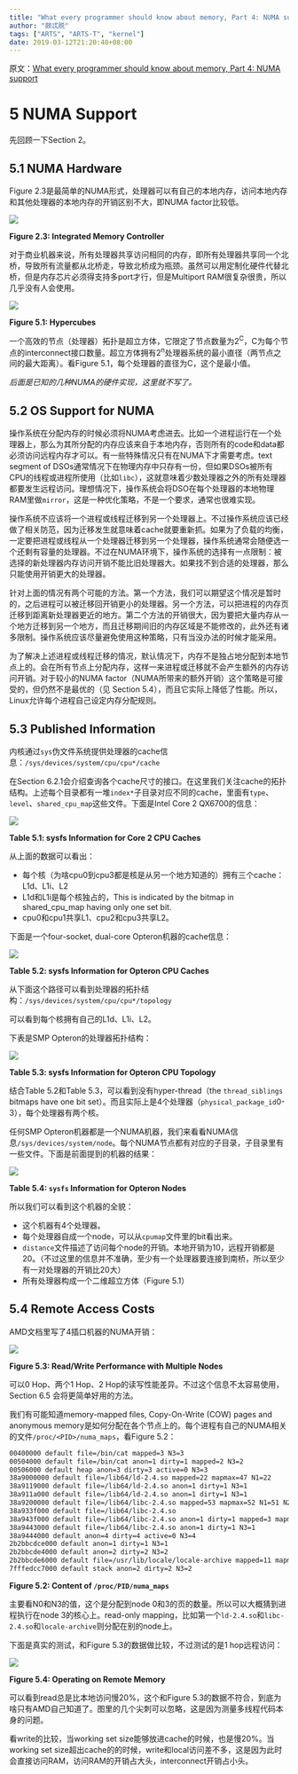 ```yaml
---
title: "What every programmer should know about memory, Part 4: NUMA support"
author: "颇忒脱"
tags: ["ARTS", "ARTS-T", "kernel"]
date: 2019-03-12T21:20:48+08:00
---
```


<!--more-->

原文：[What every programmer should know about memory, Part 4: NUMA support][origin]

# 5 NUMA Support

先回顾一下Section 2。

## 5.1 NUMA Hardware

Figure 2.3是最简单的NUMA形式，处理器可以有自己的本地内存，访问本地内存和其他处理器的本地内存的开销区别不大，即NUMA factor比较低。

![](https://static.lwn.net/images/cpumemory/cpumemory.6.png)

**Figure 2.3: Integrated Memory Controller**

对于商业机器来说，所有处理器共享访问相同的内存，即所有处理器共享同一个北桥，导致所有流量都从北桥走，导致北桥成为瓶颈。虽然可以用定制化硬件代替北桥，但是内存芯片必须得支持多port才行，但是Multiport RAM很复杂很贵，所以几乎没有人会使用。


![](https://static.lwn.net/images/cpumemory/cpumemory.20.png)

**Figure 5.1: Hypercubes**

一个高效的节点（处理器）拓扑是超立方体，它限定了节点数量为2<sup>C</sup>，C为每个节点的interconnect接口数量。超立方体拥有2<sup>n</sup>处理器系统的最小直径（两节点之间的最大距离）。看Figure 5.1，每个处理器的直径为C，这个是最小值。

*后面是已知的几种NUMA的硬件实现，这里就不写了。*

## 5.2 OS Support for NUMA

操作系统在分配内存的时候必须将NUMA考虑进去。比如一个进程运行在一个处理器上，那么为其所分配的内存应该来自于本地内存，否则所有的code和data都必须访问远程内存才可以。有一些特殊情况只有在NUMA下才需要考虑。text segment of DSOs通常情况下在物理内存中只存有一份，但如果DSOs被所有CPU的线程或进程所使用（比如`libc`），这就意味着少数处理器之外的所有处理器都要发生远程访问。理想情况下，操作系统会将DSO在每个处理器的本地物理RAM里做`mirror`，这是一种优化策略，不是一个要求，通常也很难实现。

操作系统不应该将一个进程或线程迁移到另一个处理器上。不过操作系统应该已经做了相关防范，因为迁移发生就意味着cache就要重新抓。如果为了负载的均衡，一定要把进程或线程从一个处理器迁移到另一个处理器，操作系统通常会随便选一个还剩有容量的处理器。不过在NUMA环境下，操作系统的选择有一点限制：被选择的新处理器内存访问开销不能比旧处理器大。如果找不到合适的处理器，那么只能使用开销更大的处理器。

针对上面的情况有两个可能的方法。第一个方法，我们可以期望这个情况是暂时的，之后进程可以被迁移回开销更小的处理器。另一个方法，可以把进程的内存页迁移到距离新处理器更近的地方。第二个方法的开销很大，因为要把大量内存从一个地方迁移到另一个地方，而且迁移期间旧的内存区域是不能修改的，此外还有诸多限制。操作系统应该尽量避免使用这种策略，只有当没办法的时候才能采用。

为了解决上述进程或线程迁移的情况，默认情况下，内存不是独占地分配到本地节点上的。会在所有节点上分配内存，这样一来进程或迁移就不会产生额外的内存访问开销。对于较小的NUMA factor（NUMA所带来的额外开销）这个策略是可接受的，但仍然不是最优的（见 Section 5.4），而且它实际上降低了性能。所以，Linux允许每个进程自己设定内存分配规则。

## 5.3 Published Information

内核通过`sys`伪文件系统提供处理器的cache信息：`/sys/devices/system/cpu/cpu*/cache`

在Section 6.2.1会介绍查询各个cache尺寸的接口。在这里我们关注cache的拓扑结构。上述每个目录都有一堆`index*`子目录对应不同的cache，里面有`type`、`level`、`shared_cpu_map`这些文件。下面是Intel Core 2 QX6700的信息：

![](table-5.1.png)

**Table 5.1: sysfs Information for Core 2 CPU Caches**

从上面的数据可以看出：

* 每个核（为啥cpu0到cpu3都是核是从另一个地方知道的）拥有三个cache：L1d、L1i、L2
* L1d和L1i是每个核独占的，This is indicated by the bitmap in shared_cpu_map having only one set bit.
* cpu0和cpu1共享L1、cpu2和cpu3共享L2。

下面是一个four-socket, dual-core Opteron机器的cache信息：

![](table-5.2.png)

**Table 5.2: sysfs Information for Opteron CPU Caches**

从下面这个路径可以看到处理器的拓扑结构：`/sys/devices/system/cpu/cpu*/topology`

可以看到每个核拥有自己的L1d、L1i、L2。

下表是SMP Opteron的处理器拓扑结构：

![](table-5.3.png)

**Table 5.3: sysfs Information for Opteron CPU Topology**

结合Table 5.2和Table 5.3，可以看到没有hyper-thread（the `thread_siblings` bitmaps have one bit set）。而且实际上是4个处理器（`physical_package_id`0-3），每个处理器有两个核。

任何SMP Opteron机器都是一个NUMA机器，我们来看看NUMA信息`/sys/devices/system/node`。每个NUMA节点都有对应的子目录，子目录里有一些文件。下面是前面提到的机器的结果：

![](table-5.4.png)

**Table 5.4: `sysfs` Information for Opteron Nodes**

所以我们可以看到这个机器的全貌：

* 这个机器有4个处理器。
* 每个处理器自成一个node，可以从`cpumap`文件里的bit看出来。
* `distance`文件描述了访问每个node的开销。本地开销为10，远程开销都是20。（不过这里的信息并不准确，至少有一个处理器要连接到南桥，所以至少有一对处理器的开销比20大）
* 所有处理器构成一个二维超立方体（Figure 5.1）

## 5.4 Remote Access Costs

AMD文档里写了4插口机器的NUMA开销：

![](https://static.lwn.net/images/cpumemory/cpumemory.49.png)

**Figure 5.3: Read/Write Performance with Multiple Nodes**

可以0 Hop、两个1 Hop、2 Hop的读写性能差异。不过这个信息不太容易使用，Section 6.5 会将更简单好用的方法。

我们有可能知道memory-mapped files, Copy-On-Write (COW) pages and anonymous memory是如何分配在各个节点上的。每个进程有自己的NUMA相关的文件`/proc/<PID>/numa_maps`，看Figure 5.2：

```txt
00400000 default file=/bin/cat mapped=3 N3=3
00504000 default file=/bin/cat anon=1 dirty=1 mapped=2 N3=2
00506000 default heap anon=3 dirty=3 active=0 N3=3
38a9000000 default file=/lib64/ld-2.4.so mapped=22 mapmax=47 N1=22
38a9119000 default file=/lib64/ld-2.4.so anon=1 dirty=1 N3=1
38a911a000 default file=/lib64/ld-2.4.so anon=1 dirty=1 N3=1
38a9200000 default file=/lib64/libc-2.4.so mapped=53 mapmax=52 N1=51 N2=2
38a933f000 default file=/lib64/libc-2.4.so
38a943f000 default file=/lib64/libc-2.4.so anon=1 dirty=1 mapped=3 mapmax=32 N1=2 N3=1
38a9443000 default file=/lib64/libc-2.4.so anon=1 dirty=1 N3=1
38a9444000 default anon=4 dirty=4 active=0 N3=4
2b2bbcdce000 default anon=1 dirty=1 N3=1
2b2bbcde4000 default anon=2 dirty=2 N3=2
2b2bbcde6000 default file=/usr/lib/locale/locale-archive mapped=11 mapmax=8 N0=11
7fffedcc7000 default stack anon=2 dirty=2 N3=2
```

**Figure 5.2: Content of `/proc/PID/numa_maps`**

主要看N0和N3的值，这个是分配到node 0和3的页的数量。所以可以大概猜到进程执行在node 3的核心上。read-only mapping，比如第一个`ld-2.4.so`和`libc-2.4.so`和`locale-archive`则分配在别的node上。

下面是真实的测试，和Figure 5.3的数据做比较，不过测试的是1 hop远程访问：

![](https://static.lwn.net/images/cpumemory/cpumemory.66.png)

**Figure 5.4: Operating on Remote Memory**

可以看到read总是比本地访问慢20%，这个和Figure 5.3的数据不符合，到底为啥只有AMD自己知道了。图里的几个尖刺可以忽略，这是因为测量多线程代码本身的问题。

看write的比较，当working set size能够放进cache的时候，也是慢20%。当working set size超出cache的的时候，write和local访问差不多，这是因为此时会直接访问RAM，访问RAM的开销占大头，interconnect开销占小头。

[origin]: https://lwn.net/Articles/254445/
